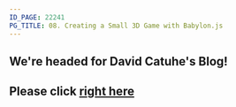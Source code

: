 ```yaml
---
ID_PAGE: 22241
PG_TITLE: 08. Creating a Small 3D Game with Babylon.js
---
```

## We're headed for David Catuhe's Blog!## Please click [right here](http://blogs.msdn.com/b/eternalcoding/archive/2013/10/07/understanding-deviceorientation-events-by-creating-a-small-3d-game-with-babylon-js.aspx)